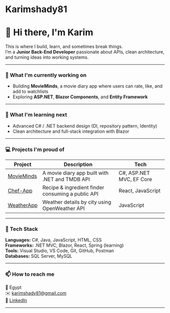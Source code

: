 # Karimshady81
# 👋 Hi there, I'm Karim

This is where I build, learn, and sometimes break things.  
I’m a **Junior Back-End Developer** passionate about APIs, clean architecture, and turning ideas into working systems.

---

### 🔭 What I'm currently working on
- Building **MovieMinds**, a movie diary app where users can rate, like, and add to watchlists  
- Exploring **ASP.NET**, **Blazor Components**, and **Entity Framework**

---

### 🌱 What I'm learning next
- Advanced C# / .NET backend design (DI, repository pattern, Identity)   
- Clean architecture and full-stack integration with Blazor

---

### 💻 Projects I'm proud of
| Project                                                  | Description                                       | Tech                     |
| -------------------------------------------------------- | ------------------------------------------------- | ------------------------ |
| [MovieMinds](https://github.com/Karimshady81/MovieMinds) | A movie diary app built with .NET and TMDB API    | C#, ASP.NET MVC, EF Core |
| [Chef-App](https://github.com/Karimshady81/Chef-App)     | Recipe & ingredient finder consuming a public API | React, JavaScript        |
| [WeatherApp](https://github.com/Karimshady81/weatherApp) | Weather details by city using OpenWeather API     | JavaScript               |

---

### 🧠 Tech Stack
**Languages:** C#, Java, JavaScript, HTML, CSS  
**Frameworks:** .NET MVC, Blazor, React, Spring (learning)  
**Tools:** Visual Studio, VS Code, Git, GitHub, Postman  
**Databases:** SQL Server, MySQL  

---

### 📫 How to reach me
📍 Egypt  
✉️ [karimshady81@gmail.com](mailto:karimshady81@gmail.com)  
💼 [LinkedIn](https://linkedin.com/in/karimshady1)  

---
